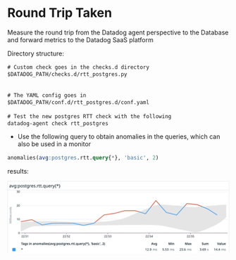# Round Trip Taken

Measure the round trip from the Datadog agent perspective to the Database and forward metrics to the Datadog SaaS platform


Directory structure:

```
# Custom check goes in the checks.d directory
$DATADOG_PATH/checks.d/rtt_postgres.py


# The YAML config goes in 
$DATADOG_PATH/conf.d/rtt_postgres.d/conf.yaml

# Test the new postgres RTT check with the following
datadog-agent check rtt_postgres
```

* Use the following query to obtain anomalies in the queries, which can also be used in a monitor

```sql
anomalies(avg:postgres.rtt.query{*}, 'basic', 2)
```

results:

![](postgres.rtt.query.png)
